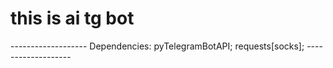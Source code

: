 <h1>this is ai tg bot </h1>
-------------------
Dependencies:
pyTelegramBotAPI;
requests[socks];
-------------------
	
